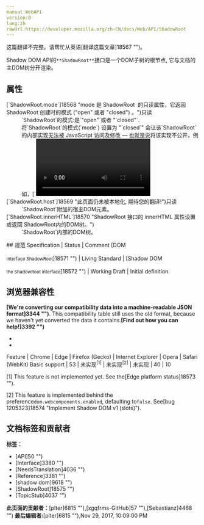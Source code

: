 ```yaml
---
manual:WebAPI
version:0
lang:zh
rawUrl:https://developer.mozilla.org/zh-CN/docs/Web/API/ShadowRoot
---
```




这篇翻译不完整。请帮忙从英语[翻译这篇文章]18567 "")。






Shadow DOM API的`**ShadowRoot**`接口是一个DOM子树的根节点, 它与文档的主DOM树分开渲染。


## 属性<a name="属性"></a>
<dl><dt id=''>[`ShadowRoot.mode`]18568 "mode 是 ShadowRoot  的只读属性，它返回 ShadowRoot 创建时的模式 ("open" 或者 "closed") 。")只读</dt><dd>`ShadowRoot`的模式:是`"open"`或者 &quot;`closed"`.</dd><dd>将`ShadowRoot`的模式(`mode`) 设置为 &quot;`closed`&quot; 会让该`ShadowRoot`的内部实现无法被 JavaScript 访问及修改 — 也就是说将该实现不公开，例如，[`<video>`]30 "HTML <video> 元素 用于在HTML或者XHTML文档中嵌入视频内容。")标签内部实现无法被 JavaScript 访问及修改。</dd><dt id=''>[`ShadowRoot.host`]18569 "此页面仍未被本地化, 期待您的翻译!")只读</dt><dd>`ShadowRoot`附加的宿主DOM元素。</dd><dt id=''>[`ShadowRoot.innerHTML`]18570 "ShadowRoot 接口的 innerHTML 属性设置或返回 ShadowRoot内的DOM树。")</dt><dd>`ShadowRoot`内部的DOM树。</dd></dl>
## 规范<a name="规范"></a>
Specification | Status | Comment 
[DOM<br></br><small>Interface ShadowRoot</small>]18571 "") | Living Standard |  
[Shadow DOM<br></br><small>the ShadowRoot interface</small>]18572 "") | Working Draft | Initial definition. 


## 浏览器兼容性<a name="浏览器兼容性"></a>


**[We&#39;re converting our compatibility data into a machine-readable JSON format]3344 "")**. This compatibility table still uses the old format, because we haven&#39;t yet converted the data it contains.**[Find out how you can help!]3392 "")**


* 
* 
Feature | Chrome | Edge | Firefox (Gecko) | Internet Explorer | Opera | Safari (WebKit) 
Basic support | 53 | 未实现<sup>[1]</sup> | 未实现<sup>[2]</sup> | 未实现 | 40 | 10 





[1] This feature is not implemented yet. See the[Edge platform status]18573 "").



[2] This feature is implemented behind the preference`dom.webcomponents.enabled`, defaulting to`false`. See[bug 1205323]18574 "Implement Shadow DOM v1 (slots)").




## 文档标签和贡献者
**标签：**
* [API]50 "")
* [Interface]3380 "")
* [NeedsTranslation]4036 "")
* [Reference]3381 "")
* [shadow dom]9618 "")
* [ShadowRoot]18575 "")
* [TopicStub]4037 "")

**此页面的贡献者：**[plter]6815 ""),[xgqfrms-GitHub]57 ""),[Sebastianz]4468 "")
**最后编辑者:**[plter]6815 ""),<time>Nov 29, 2017, 10:09:00 PM</time>


